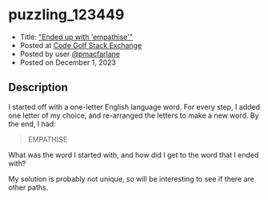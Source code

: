 # puzzling_123449

- Title: ["Ended up with 'empathise'"](https://puzzling.stackexchange.com/questions/123449)
- Posted at [Code Golf Stack Exchange](https://puzzling.stackexchange.com)
- Posted by user [@pmacfarlane](https://puzzling.stackexchange.com/users/86175)
- Posted on December 1, 2023

## Description

I started off with a one-letter English language word. For every step, I added one
letter of my choice, and re-arranged the letters to make a new word. By the end, I
had:

>  EMPATHISE

What was the word I started with, and how did I get to the word that I ended with?

My solution is probably not unique, so will be interesting to see if there are other
paths.
